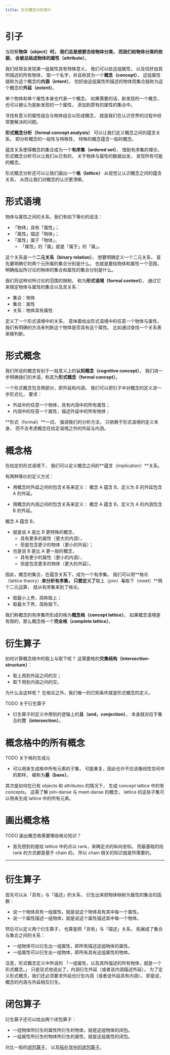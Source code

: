 ```yaml
---
title: 形式概念分析简介
---
```


# 引子

当观察**物体（object）**时，
我们总是想要去给物体分类，
而我们给物体分类的依据，
会被总结成物体的**属性（attribute）**。

我们经常会发现某一组属性具有特殊意义，
我们可以给这组属性，
以及恰好由其所描述的所有物体，
取一个名字，并且称其为一个**概念（concept）**，
这组属性就称为这个概念的**内涵（intent）**，
恰好由这组属性所描述的物体而集合就称为这个概念的**外延（extent）**。

单个物体和单个属性本身也代表一个概念。
如果需要的话，新发现的一个概念，
也可以被认为是新发现的一个属性，
添加到原有的属性的集合中。

寻找有意义的属性组合与物体组合以形成概念，
就是我们在认识世界的过程中经常要解决的问题。

**形式概念分析（formal concept analysis）**
可以让我们定义概念之间的蕴含关系，
即分析概念的一般性与特殊性，
特殊的概念蕴含一般的概念。

蕴含关系使得概念的集合成为一个**有序集（ordered set）**，
借助有序集的理论，
形式概念分析可以让我们从已有的，
关于物体与属性的数据出发，
发现所有可能的概念。

形式概念分析还可以让我们画出一个**格（lattice）**
从视觉让认识概念之间的蕴含关系，
从而让我们对概念的认识更清晰。

# 形式语境

物体与属性之间的关系，我们有如下等价的说法：

- 「物体」具有「属性」；
- 「属性」描述「物体」；
- 「属性」属于「物体」，
  - 「属性」的「属」就是「属于」的「属」。

这个关系是一个**二元关系（binary relation）**，
想要明确定义一个二元关系，
首先要明确它的两个元所属的集合分别是什么。
也就是要给物体和属性一个范围，
明确指出所讨论的物体的集合和属性的集合分别是什么。

我们将这种对所讨论的范围的限制，
称为**形式语境（formal context）**，
通过它来限定物体与属性的集合以及其关系：

- 集合：物体
- 集合：属性
- 关系：物体具有属性

定义了一个形式语境中的关系，
意味着给出形式语境中的任意一个物体与属性，
我们有明确的方法来判断这个物体是否具有这个属性。
比如通过查找一个关系表来做判断。

# 形式概念

我们所说的概念有别于一般意义上的**认知概念（cognitive concept）**，
我们进一步明确我们的术语，称其为**形式概念（formal concept）**。

一个形式概念包含两部分，即外延和内涵，
我们可以把引子中对概念的定义进一步形式化，
要求：

- 外延中的任意一个物体，具有内涵中的所有属性；
- 内涵中的任意一个属性，描述外延中的所有物体；

**形式（formal）**一词，
强调我们的分析方法，
只依赖于形式语境的定义本身，
而不去考虑概念在给定语境之外的外延与内涵。

# 概念格

在给定的形式语境下，
我们可以定义概念之间的**蕴含（implication）**关系。

有两种等价的定义方式：

- 用概念的外延之间的包含关系来定义：
  概念 A 蕴含 B，定义为 B 的外延包含 A 的外延。

- 用概念的内涵之间的包含关系来定义：
  概念 A 蕴含 B，定义为 A 的内涵包含 B 的外延。

概念 A 蕴含 B，
- 就是说 A 是比 B 更特殊的概念，
  - 具有更多的属性（更大的内涵），
  - 但是包含更少的物体（更小的外延）；
- 也是说 B 是比 A 更一般的概念，
  - 具有更少的属性（更小的内涵），
  - 但是包含更多的物体（更大的外延）。

因此，概念的集合，在蕴含关系下，成为一个有序集。
我们可以用**格论（lattice theory）**来分析有序集，
只要定义了**取上（join）**与**取下（meet）**两个二元运算，
就从有序集来到了格论。

- 取最小上界，简称取上；
- 取最大下界，简称取下。

我们称概念的有序集所形成的格为**概念格（concept lattice）**。
如果概念语境是有限的，那么概念格一个**完全格（complete lattice）**。

# 衍生算子

如何计算概念格中的取上与取下呢？
这需要格的**交集结构（intersection-structure）**：

- 取上用到外延之间的交；
- 取下用到内涵之间的交。

为什么会这样呢？
在格论之外，我们唯一的已知条件就是形式概念的定义。

TODO 关于衍生算子

- 衍生算子的定义中用到的逻辑上的**且（and，conjection）**，
  本身就对应于集合的**交（intersection）**。

# 概念格中的所有概念

TODO 关于格的生成元

- 可以用来生成格中所有元素的子集，
  可能重复，因此也许不应该像线性空间中的那样，
  被称为**基（base）**。

其次是如何在已有 objects 和 attributes 的情况下，
生成 concept lattice 中的有 concepts。
这需了解 join-danse 与 meet-danse 的概念，
lattice 的这些子集可以用来生成 lattice 中的所有元素。

# 画出概念格

TODO 画出概念格需要哪些格论知识？

- 首先想到的是给 lattice 中的点以 rank，来确定点的纵向坐标。
  而最基础的给 rank 的方式都是基于 chain 的。
  所以 chain 相关的知识就是所需要的。

------

# 衍生算子

首先可以从「具有」与「描述」的关系，
衍生出来把物体映射为属性的集合的函数：

- 说一个物体具有一组属性，就是说这个物体具有其中每一个属性。
- 说一个属性描述一组物体，就是说这个属性描述其中每一个物体。

然后可以定义两个衍生算子，
也算是把「具有」与「描述」关系，
拓展成了集合与集合之间的关系：

- 一组物体可以衍生出一组属性，即所有描述这组物体的属性。
- 一组属性可以衍生出一组物体，即所有具有这组属性的物体。

注意，形式概念定义中所说的
「一组属性，以及其所描述的所有物体，就是一个形式概念。」
只是显式地说出了，内涵衍生外延（或者说内涵描述外延）。
为了定义形式概念，我们还必须要求外延也衍生内涵（或者说外延具有内涵）。
即是说，概念的内涵与外延相互衍生。

# 闭包算子

衍生算子还可以给出两个闭包算子：

- 一组物体所衍生的属性所衍生的物体，就是这组物体的闭包。
- 一组属性所衍生的物体所衍生的属性，就是这组属性的闭包。

对比一般的[闭包算子](https://en.wikipedia.org/wiki/Closure_operator)，
以及[拓扑学中的闭包算子](https://en.wikipedia.org/wiki/Characterizations_of_the_category_of_topological_spaces)。

